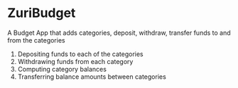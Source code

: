# ZuriBudget
A Budget App that adds categories, deposit, withdraw, transfer funds to and from the categories
1.  Depositing funds to each of the categories
2.  Withdrawing funds from each category
3.  Computing category balances
4.  Transferring balance amounts between categories


